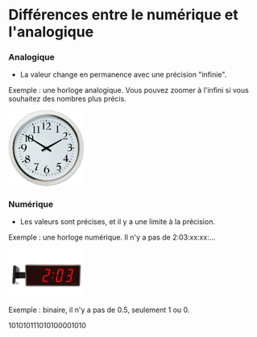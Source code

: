 # Différences entre le numérique et l'analogique

### Analogique

- La valeur change en permanence avec une précision "infinie".

Exemple : une horloge analogique. Vous pouvez zoomer à l'infini si vous souhaitez des nombres plus précis.

<img alt="" src="image/digital-vs-analog/1699180765514.png" width="150px">

### Numérique

- Les valeurs sont précises, et il y a une limite à la précision.

Exemple : une horloge numérique. Il n'y a pas de 2:03:xx:xx:...

<img alt="" src="image/digital-vs-analog/1699180903410.png" width="150px">

Exemple : binaire, il n'y a pas de 0.5, seulement 1 ou 0.

101010111010100001010
